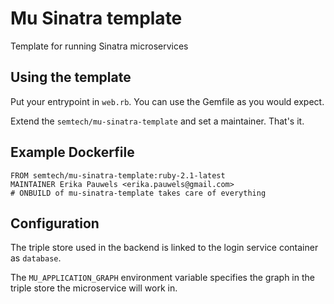 # Mu Sinatra template
Template for running Sinatra microservices

## Using the template
Put your entrypoint in `web.rb`. You can use the Gemfile as you would expect.

Extend the `semtech/mu-sinatra-template` and set a maintainer. That's it.

## Example Dockerfile

    FROM semtech/mu-sinatra-template:ruby-2.1-latest
    MAINTAINER Erika Pauwels <erika.pauwels@gmail.com>
    # ONBUILD of mu-sinatra-template takes care of everything


## Configuration
        
The triple store used in the backend is linked to the login service container as `database`.

The `MU_APPLICATION_GRAPH` environment variable specifies the graph in the triple store the microservice will work in.

